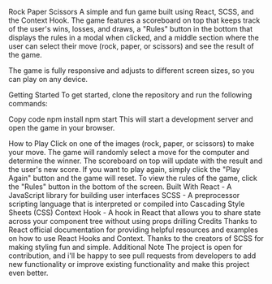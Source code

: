 Rock Paper Scissors
A simple and fun game built using React, SCSS, and the Context Hook. The game features a scoreboard on top that keeps track of the user's wins, losses, and draws, a "Rules" button in the bottom that displays the rules in a modal when clicked, and a middle section where the user can select their move (rock, paper, or scissors) and see the result of the game.

The game is fully responsive and adjusts to different screen sizes, so you can play on any device.

Getting Started
To get started, clone the repository and run the following commands:

Copy code
npm install
npm start
This will start a development server and open the game in your browser.

How to Play
Click on one of the images (rock, paper, or scissors) to make your move.
The game will randomly select a move for the computer and determine the winner.
The scoreboard on top will update with the result and the user's new score.
If you want to play again, simply click the "Play Again" button and the game will reset.
To view the rules of the game, click the "Rules" button in the bottom of the screen.
Built With
React - A JavaScript library for building user interfaces
SCSS - A preprocessor scripting language that is interpreted or compiled into Cascading Style Sheets (CSS)
Context Hook - A hook in React that allows you to share state across your component tree without using props drilling
Credits
Thanks to React official documentation for providing helpful resources and examples on how to use React Hooks and Context.
Thanks to the creators of SCSS for making styling fun and simple.
Additional Note
The project is open for contribution, and i'll be happy to see pull requests from developers to add new functionality or improve existing functionality and make this project even better.
